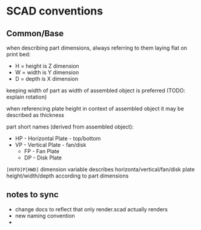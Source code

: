 # SCAD conventions

## Common/Base

when describing part dimensions, always referring to them laying flat on print bed: 

- H = height is Z dimension
- W = width is Y dimension
- D = depth is X dimension

keeping width of part as width of assembled object is preferred (TODO: explain rotation)

when referencing plate height in context of assembled object it may be described as thickness

part short names (derived from assembled object):

- HP - Horizontal Plate - top/bottom
- VP - Vertical Plate - fan/disk
  - FP - Fan Plate
  - DP - Disk Plate

`[HVFD]P[HWD]` dimension variable describes horizonta/vertical/fan/disk plate height/width/depth according to part dimensions

## notes to sync

- change docs to reflect that only render.scad actually renders
- new naming convention
- 
